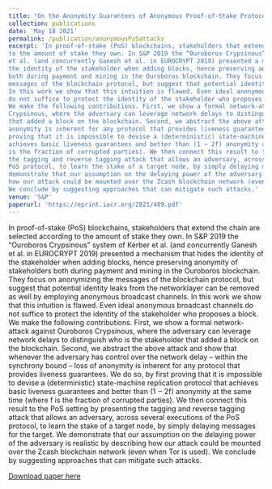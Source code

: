 ```yaml
---
title: "On the Anonymity Guarantees of Anonymous Proof-of-Stake Protocols"
collection: publications
date: 'May 18 2021'
permalink: /publication/anonymousPoSattacks
excerpt: 'In proof-of-stake (PoS) blockchains, stakeholders that extend the chain are selected according
to the amount of stake they own. In S&P 2019 the “Ouroboros Crypsinous” system of Kerber
et al. (and concurrently Ganesh et al. in EUROCRYPT 2019) presented a mechanism that hides
the identity of the stakeholder when adding blocks, hence preserving anonymity of stakeholders
both during payment and mining in the Ouroboros blockchain. They focus on anonymizing the
messages of the blockchain protocol, but suggest that potential identity leaks from the networklayer can be removed as well by employing anonymous broadcast channels.
In this work we show that this intuition is flawed. Even ideal anonymous broadcast channels
do not suffice to protect the identity of the stakeholder who proposes a block.
We make the following contributions. First, we show a formal network-attack against Ouroboros
Crypsinous, where the adversary can leverage network delays to distinguish who is the stakeholder
that added a block on the blockchain. Second, we abstract the above attack and show that whenever the adversary has control over the network delay – within the synchrony bound – loss of
anonymity is inherent for any protocol that provides liveness guarantees. We do so, by first
proving that it is impossible to devise a (deterministic) state-machine replication protocol that
achieves basic liveness guarantees and better than (1 − 2f) anonymity at the same time (where f
is the fraction of corrupted parties). We then connect this result to the PoS setting by presenting
the tagging and reverse tagging attack that allows an adversary, across several executions of the
PoS protocol, to learn the stake of a target node, by simply delaying messages for the target. We
demonstrate that our assumption on the delaying power of the adversary is realistic by describing
how our attack could be mounted over the Zcash blockchain network (even when Tor is used).
We conclude by suggesting approaches that can mitigate such attacks.'
venue: 'S&P'
paperurl: 'https://eprint.iacr.org/2021/409.pdf'
---
```

In proof-of-stake (PoS) blockchains, stakeholders that extend the chain are selected according
to the amount of stake they own. In S&P 2019 the “Ouroboros Crypsinous” system of Kerber
et al. (and concurrently Ganesh et al. in EUROCRYPT 2019) presented a mechanism that hides
the identity of the stakeholder when adding blocks, hence preserving anonymity of stakeholders
both during payment and mining in the Ouroboros blockchain. They focus on anonymizing the
messages of the blockchain protocol, but suggest that potential identity leaks from the networklayer can be removed as well by employing anonymous broadcast channels.
In this work we show that this intuition is flawed. Even ideal anonymous broadcast channels
do not suffice to protect the identity of the stakeholder who proposes a block.
We make the following contributions. First, we show a formal network-attack against Ouroboros
Crypsinous, where the adversary can leverage network delays to distinguish who is the stakeholder
that added a block on the blockchain. Second, we abstract the above attack and show that whenever the adversary has control over the network delay – within the synchrony bound – loss of
anonymity is inherent for any protocol that provides liveness guarantees. We do so, by first
proving that it is impossible to devise a (deterministic) state-machine replication protocol that
achieves basic liveness guarantees and better than (1 − 2f) anonymity at the same time (where f
is the fraction of corrupted parties). We then connect this result to the PoS setting by presenting
the tagging and reverse tagging attack that allows an adversary, across several executions of the
PoS protocol, to learn the stake of a target node, by simply delaying messages for the target. We
demonstrate that our assumption on the delaying power of the adversary is realistic by describing
how our attack could be mounted over the Zcash blockchain network (even when Tor is used).
We conclude by suggesting approaches that can mitigate such attacks.

[Download paper here](https://eprint.iacr.org/2021/409.pdf)
